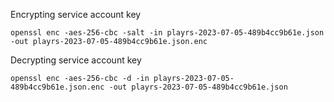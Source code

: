 

Encrypting service account key

```
openssl enc -aes-256-cbc -salt -in playrs-2023-07-05-489b4cc9b61e.json -out playrs-2023-07-05-489b4cc9b61e.json.enc
```

Decrypting service account key

```
openssl enc -aes-256-cbc -d -in playrs-2023-07-05-489b4cc9b61e.json.enc -out playrs-2023-07-05-489b4cc9b61e.json
```
